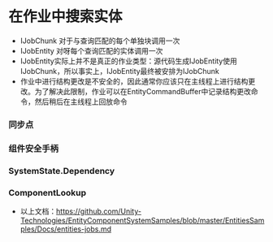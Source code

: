 # 在作业中搜索实体

- IJobChunk 对于与查询匹配的每个单独块调用一次
- IJobEntity 对呀每个查询匹配的实体调用一次
- IJobEntity实际上并不是真正的作业类型：源代码生成IJobEntity使用IJobChunk，所以事实上，IJobEntity最终被安排为IJobChunk
- 作业中进行结构更改是不安全的，因此通常你应该只在主线程上进行结构更改。为了解决此限制，作业可以在EntityCommandBuffer中记录结构更改命令，然后稍后在主线程上回放命令

### 同步点
### 组件安全手柄
### SystemState.Dependency
### ComponentLookup<T>
- 以上文档：https://github.com/Unity-Technologies/EntityComponentSystemSamples/blob/master/EntitiesSamples/Docs/entities-jobs.md